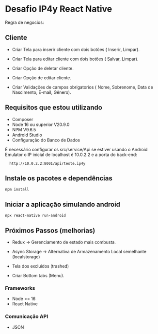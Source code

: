 # Desafio IP4y React Native

Regra de negocios:

## Cliente

- Criar Tela para inserir cliente com dois botões ( Inserir, Limpar).

- Criar Tela para editar cliente com dois botões ( Salvar, Limpar).

- Criar Opção de deletar cliente.

- Criar Opção de editar cliente.

- Criar Validações de campos obrigatorios ( Nome, Sobrenome, Data de Nascimento, E-mail, Gênero).

## Requisitos que estou utilizando

- Composer
- Node 16 ou superior V20.9.0 
- NPM V9.6.5
- Android Studio
- Configuração do Banco de Dados

É necessário configurar os src/service/Api se estiver usando o Android Emulator o IP inicial de localhost é 10.0.2.2 e a porta do back-end:

```dosini
  http://10.0.2.2:8001/api/teste.ip4y
```

## Instale os pacotes e dependências

`npm install`

## Iniciar a aplicação simulando android

`npx react-native run-android`

## Próximos Passos (melhorias)

- Redux -> Gerenciamento de estado mais combusta.

- Async Storage ->  Alternativa de Armazenamento Local semelhante (localstorage)

- Tela dos excluidos (trashed) 

- Criar Bottom tabs (Menu).

###  Frameworks

- Node >= 16
- React Native

### Comunicação API

- JSON